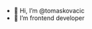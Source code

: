- 👋 Hi, I’m @tomaskovacic
- 👀 I’m frontend developer

<!---
tomaskovacic/tomaskovacic is a ✨ special ✨ repository because its `README.md` (this file) appears on your GitHub profile.
You can click the Preview link to take a look at your changes.
--->
